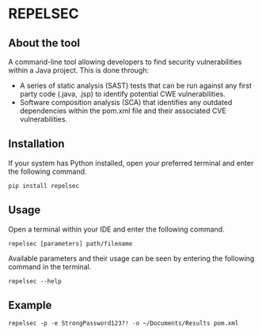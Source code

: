 # REPELSEC

## About the tool

A command-line tool allowing developers to find security vulnerabilities within a Java project. This is done through:

- A series of static analysis (SAST) tests that can be run against any first party code (.java, .jsp) to identify
  potential CWE vulnerabilities.
- Software composition analysis (SCA) that identifies any outdated dependencies within the pom.xml file and their
  associated
  CVE vulnerabilities.

## Installation

If your system has Python installed, open your preferred terminal and enter the following command.

`pip install repelsec`

## Usage

Open a terminal within your IDE and enter the following command.

`repelsec [parameters] path/filename`

Available parameters and their usage can be seen by entering the following command in the terminal.

`repelsec --help`

## Example

`repelsec -p -e StrongPassword123?! -o ~/Documents/Results pom.xml`
